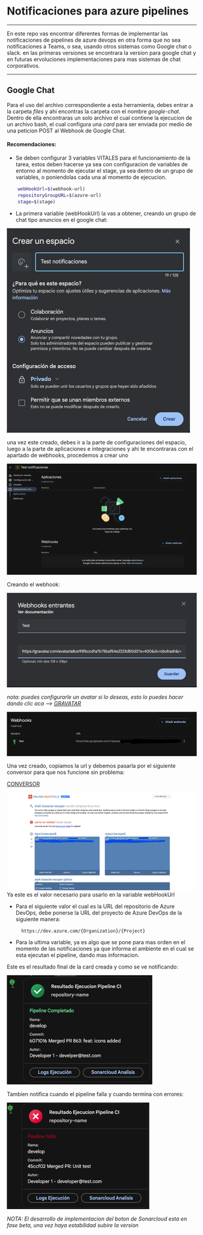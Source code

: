 # Notificaciones para azure pipelines
---
En este repo vas encontrar diferentes formas de implementar las notificaciones de pipelines de azure devops en otra forma que no sea notificaciones a Teams, o sea, usando otros sistemas como Google chat o slack. en las primeras versiones se encontrara la version para google chat y en futuras ervoluciones implementaciones para mas sistemas de chat corporativos. 

---

## Google Chat

Para el uso del archivo correspondiente a esta herramienta, debes entrar a la carpeta _files_ y ahi encontras la carpeta con el nombre _google-chat_. Dentro de ella encontraras un solo archivo el cual contiene la ejecucion de un archivo bash, el cual configura una _card_ para ser enviada por medio de una peticion POST al Webhook de Google Chat.

#### Recomendaciones:

- Se deben configurar 3 variables VITALES para el funcionamiento de la tarea, estos deben hacerse ya sea con configuracion de variables de entorno al momento de ejecutar el stage, ya sea dentro de un grupo de variables, o poniendolas cada una al momento de ejecucion.

```bash
    webHookUrl=$(webhook-url)
    repositoryGroupURL=$(azure-url)
    stage=$(stage)
```

- La primera variable (webHookUrl) la vas a obtener, creando un grupo de chat tipo anuncios en el google chat:

![alt text](images-readme/image.png)

una vez este creado, debes ir a la parte de configuraciones del espacio, luego a la parte de aplicaciones e integraciones y ahi te encontraras con el apartado de webhooks, procedemos a crear uno

![alt text](images-readme/image3.png)

Creando el webhook:

![alt text](images-readme/image4.png)

_nota: puedes configurarle un avatar si lo deseas, esto lo puedes hacer dando clic aca --> [GRAVATAR](https://vinicius73.github.io/gravatar-url-generator/#/)_

![alt text](images-readme/image2.png)

Una vez creado, copiamos la url y debemos pasarla por el siguiente conversor para que nos funcione sin problema: 

[CONVERSOR](https://onlinelinuxtools.com/escape-shell-characters)

![alt text](images-readme/image5.png)
Ya este es el valor necesario para usarlo en la variable webHookUrl

- Para el siguiente valor el cual es la URL del repositorio de Azure DevOps, debe ponerse la URL del proyecto de Azure DevOps de la siguiente manera:

        https://dev.azure.com/{Organization}/{Project}

- Para la ultima variable, ya es algo que se pone para mas orden en el momento de las notificaciones ya que informa el ambiente en el cual se esta ejecutan el pipeline, dando mas informacion. 

Este es el resultado final de la card creada y como se ve notificando:

![alt text](images-readme/image7.png)

Tambien notifica cuando el pipeline falla y cuando termina con errores:

![alt text](images-readme/image6.png)

_NOTA: El desarrollo de implementacion del boton de Sonarcloud esta en fase beta, una vez haya estabilidad subire la version_